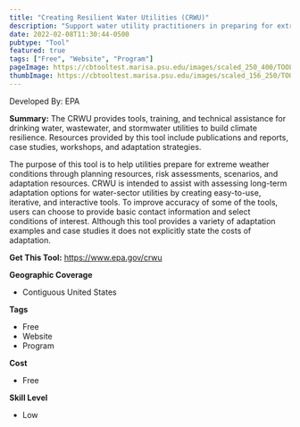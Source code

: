```yaml
---
title: "Creating Resilient Water Utilities (CRWU)"
description: "Support water utility practitioners in preparing for extreme weather events "
date: 2022-02-08T11:30:44-0500
pubtype: "Tool"
featured: true
tags: ["Free", "Website", "Program"]
pageImage: https://cbtooltest.marisa.psu.edu/images/scaled_250_400/TOOLID_8.0_ScreenCapture-1.png
thumbImage: https://cbtooltest.marisa.psu.edu/images/scaled_156_250/TOOLID_8.0_ScreenCapture-1.png
---
```

Developed By: EPA

**Summary:** The CRWU provides tools, training, and technical assistance for drinking water, wastewater, and stormwater utilities to build climate resilience. Resources provided by this tool include publications and reports, case studies, workshops, and adaptation strategies. 

The purpose of this tool is to help utilities prepare for extreme weather conditions through planning resources, risk assessments, scenarios, and adaptation resources. CRWU is intended to assist with assessing long-term adaptation options for water-sector utilities by creating easy-to-use, iterative, and interactive tools.  To improve accuracy of some of the tools, users can choose to provide basic contact information and select conditions of interest. Although this tool provides a variety of adaptation examples and case studies it does not explicitly state the costs of adaptation.

__**Get This Tool:**__ https://www.epa.gov/crwu

__**Geographic Coverage**__
- Contiguous United States

__**Tags**__
-  Free
-  Website
-  Program

__**Cost**__
- Free

__**Skill Level**__
- Low
